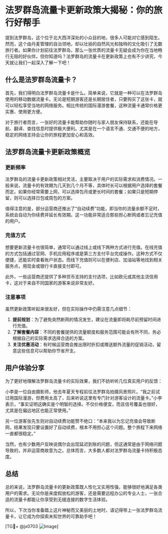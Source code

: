 # 法罗群岛流量卡更新政策大揭秘：你的旅行好帮手

提到法罗群岛，这个位于北大西洋深处的小众目的地，很多人可能对它感到陌生。然而，这个由丹麦管理的自治领地，却以壮丽的自然风光和独特的文化吸引了无数旅行者。如果你计划前往法罗群岛，那么一张优质的流量卡无疑会成为你在当地畅行无阻的好伙伴。但你知道吗？法罗群岛的流量卡在更新政策上也有不少讲究，今天就让我们一起深入了解一下吧！

## 什么是法罗群岛流量卡？

首先，我们得明白法罗群岛流量卡是什么。简单来说，它就是一种可以在法罗群岛使用的移动数据流量卡。无论是短期游客还是长期居住者，只要购买了这张卡，就可以轻松享受当地的网络服务。相比传统的国际漫游套餐，这种流量卡通常价格更实惠、使用更方便。

对于旅行者而言，一张好的流量卡能帮助你随时与家人朋友保持联系，还能在导航、翻译、查找信息时提供极大便利。尤其是在一个语言不通、交通不便的地方，稳定的网络支持会让你的旅程更加安心和高效。

## 法罗群岛流量卡更新政策概览

### 更新频率
法罗群岛的流量卡更新政策相对灵活，主要取决于用户的实际需求和消费情况。一般来说，流量卡的有效期为几天到几个月不等，具体时长可以根据用户选择的套餐而定。如果你经常需要上网，可以选择包月或更长时间的套餐；如果只是短期停留，则可以选择日包或周包的方案。

值得注意的是，部分运营商还推出了“自动续费”功能，即当你的流量余额不足时，系统会自动为你续费并延长有效期。这一功能非常适合那些担心断网或者忘记充值的用户。

### 充值方式
想要更新流量卡也很简单，通常可以通过线上或线下两种方式进行充值。在线充值的方式包括通过官网、手机应用程序或是第三方支付平台完成操作。这种方式不仅便捷，还能实时查看账户状态。而线下充值则可以在便利店、加油站等地找到相关服务点，用现金或银行卡直接支付即可。

此外，一些运营商还提供了多种货币支持的支付选项，比如欧元或其他主流信用卡，这对于来自不同国家的游客来说非常友好。

### 注意事项
虽然更新政策听起来很友好，但在实际操作中仍需注意几点细节：

1. **提前规划**：为了避免突然断网的情况发生，建议在流量即将耗尽前预留时间进行充值。
2. **了解套餐内容**：不同的套餐提供的流量额度和服务范围可能会有所不同，务必根据自己的实际需求选择合适的方案。
3. **关注优惠活动**：有时候运营商会推出限时折扣或赠送额外流量的促销活动，留意这些信息可以帮助你节省开支。

## 用户体验分享

为了更好地理解法罗群岛流量卡的实际效果，我们不妨听听几位真实用户的反馈：

小李是一位自由摄影师，他去年夏天专程前往法罗群岛拍摄风景照片。“我之前试过用国际漫游，但费用太高了，后来听说这里有专门针对游客设计的流量卡。”小李表示，“事实证明这确实是个明智的选择。不仅价格便宜，而且信号覆盖也很好，尤其是在偏远地区也能正常使用。”

另一位游客张先生则对自动续费功能赞不绝口：“本来我以为忘记充值会导致断网，结果发现只要设置好了自动续费，根本不用担心这个问题。整个旅程下来网络一直都很稳定。”

当然，也有少数用户反映说偶尔会出现延迟到账的问题，但这通常是由于网络问题导致的，并非运营商故意为之。总体而言，大多数人都对法罗群岛流量卡持积极态度。

## 总结

总的来说，法罗群岛流量卡的更新政策既人性化又实用性强，能够很好地满足各类用户的需求。无论你是来度假放松的游客，还是需要远程办公的专业人士，一张合适的流量卡都能让你享受到无缝连接的数字生活体验。

所以，下次当你准备踏上这片神秘而又美丽的土地时，请记得带上一张法罗群岛流量卡，让它成为你探索未知世界的可靠助手吧！

[TG💪+ @jx0703 ![Image](https://github.com/user-attachments/assets/dbca1d08-cadb-493c-b0ec-ad6f7a83f270)]